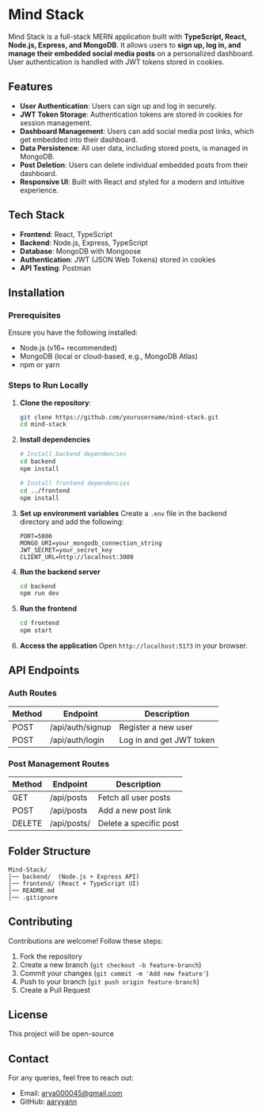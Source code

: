 # Mind Stack

Mind Stack is a full-stack MERN application built with **TypeScript, React, Node.js, Express, and MongoDB**. It allows users to **sign up, log in, and manage their embedded social media posts** on a personalized dashboard. User authentication is handled with JWT tokens stored in cookies.

## Features

- **User Authentication**: Users can sign up and log in securely.
- **JWT Token Storage**: Authentication tokens are stored in cookies for session management.
- **Dashboard Management**: Users can add social media post links, which get embedded into their dashboard.
- **Data Persistence**: All user data, including stored posts, is managed in MongoDB.
- **Post Deletion**: Users can delete individual embedded posts from their dashboard.
- **Responsive UI**: Built with React and styled for a modern and intuitive experience.

## Tech Stack

- **Frontend**: React, TypeScript
- **Backend**: Node.js, Express, TypeScript
- **Database**: MongoDB with Mongoose
- **Authentication**: JWT (JSON Web Tokens) stored in cookies
- **API Testing**: Postman

## Installation

### Prerequisites
Ensure you have the following installed:
- Node.js (v16+ recommended)
- MongoDB (local or cloud-based, e.g., MongoDB Atlas)
- npm or yarn

### Steps to Run Locally

1. **Clone the repository**:
   ```sh
   git clone https://github.com/yourusername/mind-stack.git
   cd mind-stack
   ```

2. **Install dependencies**
   ```sh
   # Install backend dependencies
   cd backend
   npm install

   # Install frontend dependencies
   cd ../frontend
   npm install
   ```

3. **Set up environment variables**
   Create a `.env` file in the backend directory and add the following:
   ```env
   PORT=5000
   MONGO_URI=your_mongodb_connection_string
   JWT_SECRET=your_secret_key
   CLIENT_URL=http://localhost:3000
   ```

4. **Run the backend server**
   ```sh
   cd backend
   npm run dev
   ```

5. **Run the frontend**
   ```sh
   cd frontend
   npm start
   ```

6. **Access the application**
   Open `http://localhost:5173` in your browser.

## API Endpoints

### Auth Routes
| Method | Endpoint       | Description |
|--------|---------------|-------------|
| POST   | /api/auth/signup | Register a new user |
| POST   | /api/auth/login  | Log in and get JWT token |


### Post Management Routes
| Method | Endpoint       | Description |
|--------|---------------|-------------|
| GET    | /api/posts    | Fetch all user posts |
| POST   | /api/posts    | Add a new post link |
| DELETE | /api/posts/ | Delete a specific post |

## Folder Structure
```
Mind-Stack/
│── backend/  (Node.js + Express API)
│── frontend/ (React + TypeScript UI)
│── README.md
│── .gitignore
```

## Contributing
Contributions are welcome! Follow these steps:
1. Fork the repository
2. Create a new branch (`git checkout -b feature-branch`)
3. Commit your changes (`git commit -m 'Add new feature'`)
4. Push to your branch (`git push origin feature-branch`)
5. Create a Pull Request

## License
This project will be  open-source 

## Contact
For any queries, feel free to reach out:
- Email: arya000045@gmail.com
- GitHub: [aaryyann](https://github.com/aaryyann)

